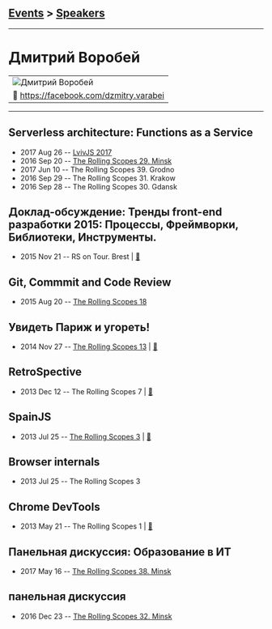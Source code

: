 ## [Events](../README.md) > [Speakers](../speakers.md)
---

# Дмитрий Воробей

| |
| --- |
| ![Дмитрий Воробей](https://avatars.io/facebook/dzmitry.varabei/large)
| :blue_book:  [https:&#x2F;&#x2F;facebook.com&#x2F;dzmitry.varabei](https://facebook.com/dzmitry.varabei)

---
## Serverless architecture: Functions as a Service
- 2017 Aug 26 -- [LvivJS 2017](https://www.youtube.com/watch?v=G7mfnpv-BMA)    
- 2016 Sep 20 -- [The Rolling Scopes 29. Minsk](https://www.youtube.com/watch?v=w8tRcAJdqGk)    
- 2017 Jun 10 -- The Rolling Scopes 39. Grodno    
- 2016 Sep 29 -- The Rolling Scopes 31. Krakow    
- 2016 Sep 28 -- The Rolling Scopes 30. Gdansk    
## Доклад-обсуждение: Тренды front-end разработки 2015: Процессы, Фреймворки, Библиотеки, Инструменты.
- 2015 Nov 21 -- RS on Tour. Brest  | [:notebook:](http://rolling-scopes.github.io/slides/rs20/trends/)  
## Git, Commmit and Code Review
- 2015 Aug 20 -- [The Rolling Scopes 18](https://www.youtube.com/watch?v=LKVK_uCZ4Cg)    
## Увидеть Париж и угореть!
- 2014 Nov 27 -- [The Rolling Scopes 13](https://www.youtube.com/watch?v=QaX3yJpG6co)  | [:notebook:](http://rolling-scopes.github.io/slides/rs13/dotJS-overview)  
## RetroSpective
- 2013 Dec 12 -- The Rolling Scopes 7  | [:notebook:](http://rolling-scopes.github.io/slides/rs7/RetroSpective)  
## SpainJS
- 2013 Jul 25 -- [The Rolling Scopes 3](https://www.youtube.com/watch?v=Z6zuVuF2QGI)  | [:notebook:](https://speakerdeck.com/alexkarlovich/uploaded-favorites-of-spainjs-the-rollingscopes-number-3)  
## Browser internals
- 2013 Jul 25 -- The Rolling Scopes 3    
## Chrome DevTools
- 2013 May 21 -- The Rolling Scopes 1  | [:notebook:](http://rolling-scopes.github.io/slides/rs1/chromeDevTools/chromeDevTools.html)  
## Панельная дискуссия: Образование в ИТ
- 2017 May 16 -- [The Rolling Scopes 38. Minsk](https://www.youtube.com/watch?v=pgyoeqaNIzQ)    
## панельная дискуссия
- 2016 Dec 23 -- [The Rolling Scopes 32. Minsk](https://www.youtube.com/watch?v=qLxO9Pgx05M)    

